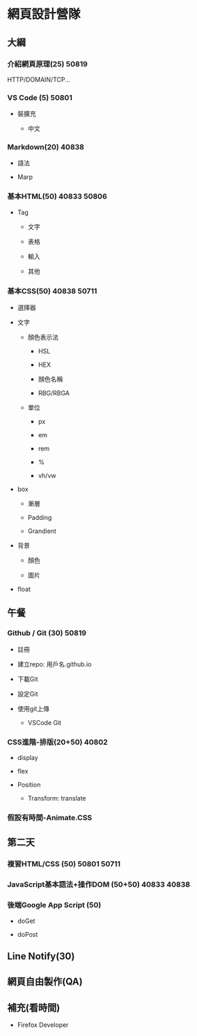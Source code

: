 # 網頁設計營隊

## 大綱

### 介紹網頁原理(25) 50819

HTTP/DOMAIN/TCP...

### VS Code (5) 50801

* 裝擴充
  
  * 中文

### Markdown(20) 40838

* 語法

* Marp

### 基本HTML(50) 40833 50806

* Tag
  
  * 文字
  
  * 表格
  
  * 輸入
  
  * 其他

### 基本CSS(50) 40838 50711

* 選擇器

* 文字
  
  * 顏色表示法
    
    * HSL
    
    * HEX
    
    * 顏色名稱
    
    * RBG/RBGA
  
  * 單位
    
    * px
    
    * em
    
    * rem
    
    * %
    
    * vh/vw

* box
  
  * 漸層
  
  * Padding
  
  * Grandient

* 背景
  
  * 顏色
  
  * 圖片

* float

## 午餐

### Github / Git (30) 50819

* 註冊

* 建立repo: 用戶名.github.io

* 下載Git

* 設定Git

* 使用git上傳
  
  * VSCode Git

### CSS進階-排版(20+50) 40802

* display

* flex

* Position
  
  * Transform: translate

### 假設有時間-Animate.CSS

## 第二天

### 複習HTML/CSS (50) 50801 50711

### JavaScript基本語法+操作DOM (50+50) 40833 40838

### 後端Google App Script (50)

* doGet

* doPost

## Line Notify(30)

## 網頁自由製作(QA)

## 補充(看時間)

* Firefox Developer
